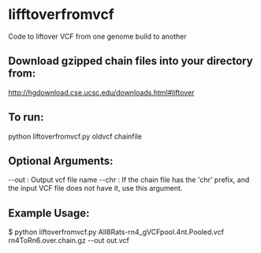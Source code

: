# lifftoverfromvcf
Code to liftover VCF from one genome build to another

## Download gzipped chain files into your directory from:
http://hgdownload.cse.ucsc.edu/downloads.html#liftover

## To run:
python liftoverfromvcf.py oldvcf chainfile

## Optional Arguments:
--out : Output vcf file name
--chr : If the chain file has the 'chr' prefix, and the input VCF file does not have it, use this argument.

## Example Usage:
$ python liftoverfromvcf.py All8Rats-rn4_gVCFpool.4nt.Pooled.vcf rn4ToRn6.over.chain.gz --out out.vcf
